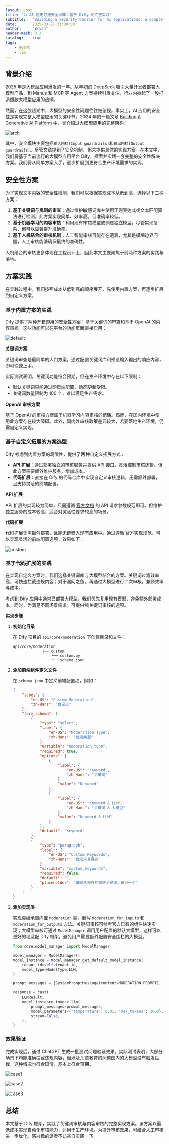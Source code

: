 ```yaml
---
layout: post
title: "为 AI 应用打造安全屏障：基于 Dify 的完整实践"
subtitle:   "Building a security barrier for AI applications: a complete practice based on Dify"
date:       2025-03-25 21:30:00
author:     "Bryan"
header-mask: 0.3
catalog:    true
tags:
    - agent
    - llm
---
```


## 背景介绍
2025 年是大模型应用爆发的一年。从年初的 DeepSeek 吸引大量开发者部署大模型产品，到 Manus 和 MCP 等 Agent 方案持续引发关注，行业内掀起了一股打造爆款大模型应用的热潮。

然而，在这股热潮中，大模型的安全性问题往往被忽视。事实上，AI 应用的安全性是实现完整大模型应用的关键环节。2024 年的一篇文章 [Building A Generative AI Platform](https://huyenchip.com/2024/07/25/genai-platform.html) 中，曾介绍过大模型应用的完整架构：

![arch](/img/in-post/dify-safety/arch.png)

其中，安全模块主要包括`输入围栏(Input guardrails)`和`输出围栏(Output guardrails)`。尽管文章提到了安全机制，但未提供具体的实现方案。在本文中，我们将基于当前流行的大模型应用平台 Dify，探索并实践一套完整的安全性解决方案。我们将从简单方案入手，逐步扩展到更符合生产环境需求的实现。

## 安全性方案
为了实现文本内容的安全性检测，我们可以根据实现成本从低到高，选择以下三种方案：

1. **基于关键词与规则的审查**：通过维护敏感词库并使用正则表达式或文本匹配算法进行检测。此方案实现简单、效率高，但准确率较低。
2. **基于机器学习的内容审核**：利用现有审核模型或训练独立模型，尽管实现复杂，但可以显著提升准确率。
3. **基于人机结合的审核机制**：人工智能审核可能存在遗漏，尤其是模糊边界问题，人工审核能够确保最终的准确性。

人机结合的审核更多体现在工程设计上，因此本文主要聚焦于前两种方案的实践与落地。

## 方案实践

在实践过程中，我们按照成本从低到高的顺序展开，先使用内置方案，再逐步扩展到自定义方案。

### 基于内置方案的实践

Dify 提供了两种开箱即用的安全性方案：基于关键词的审查和基于 OpenAI 的内容审核。这些功能可以在平台的功能页面直接启用：

![default](/img/in-post/dify-safety/default.png)

**关键词方案**

关键词审查是最简单的入门方案。通过配置关键词库和预设输入输出的响应内容，即可快速上手。

实际测试表明，关键词功能符合预期，但在生产环境中存在以下限制：
- 默认关键词只能通过网页端配置，动态更新受限。
- 关键词数量限制为 100 个，难以满足生产需求。

**OpenAI 审核方案**

基于 OpenAI 的审核方案属于机器学习内容审核的范畴。然而，在国内环境中使用此方案存在较大障碍。此外，国内外审核政策差异较大，若要落地生产环境，仍需自定义实现。

### 基于自定义拓展的方案选型

Dify 考虑到内置方案的局限性，提供了两种自定义拓展方式：
- **API 扩展**：通过部署独立的审核服务并提供 API 接口，灵活控制审核逻辑。但此方案需要额外维护服务，增加成本。
- **代码扩展**：直接在 Dify 的代码仓库中实现自定义审核逻辑，无需额外部署，且支持灵活的前端配置。

**API 扩展**

API 扩展的实现较为简单，只需遵循 [官方文档](https://docs.dify.ai/zh-hans/guides/extension/api-based-extension/moderation) 的 API 请求参数规范即可。但维护独立服务的成本较高，适合对灵活性要求较高的场景。

**代码扩展**

代码扩展无需额外部署，且能无缝嵌入现有应用中。通过遵循 [官方实现规范](https://docs.dify.ai/zh-hans/guides/extension/code-based-extension/moderation)，可以实现灵活的前端配置选项，效果如下：

![custom](/img/in-post/dify-safety/custom.png)

### 基于代码扩展的实践

在实现自定义方案时，我们选择关键词库与大模型结合的方案。关键词过滤效率高，可快速拦截违规内容；对于漏网之鱼，再通过大模型进行二次审核，兼顾效率与成本。

考虑到 Dify 应用中通常已部署大模型，我们优先复用现有模型，避免额外部署成本。同时，为满足不同场景需求，可提供纯关键词审核的选项。

**实现步骤**

1. **初始化目录**

   在 Dify 项目的 `api/core/moderation` 下创建目录和文件：

   ```
   api/core/moderation
                ├── custom
                    └── custom.py
                    └── schema.json
   ```

2. **添加前端组件定义文件**

   在 `schema.json` 中定义前端配置项，例如：

   ```json
   {
       "label": {
           "en-US": "Custom Moderation",
           "zh-Hans": "自定义"
       },
       "form_schema": [
           {
               "type": "select",
               "label": {
                   "en-US": "Moderation Type",
                   "zh-Hans": "检测类型"
               },
               "variable": "moderation_type",
               "required": true,
               "options": [
                   {
                       "label": {
                           "en-US": "Keyword",
                           "zh-Hans": "关键词"
                       },
                       "value": "Keyword"
                   },
                   {
                       "label": {
                           "en-US": "Keyword & LLM",
                           "zh-Hans": "关键词 & 大模型"
                       },
                       "value": "Keyword & LLM"
                   }
               ],
               "default": "Keyword"
           },
           {
               "type": "paragraph",
               "label": {
                   "en-US": "Custom Keywords",
                   "zh-Hans": "自定义关键词"
               },
               "variable": "custom_keywords",
               "required": false,
               "default": "",
               "placeholder": "请输入额外的敏感关键词，每行一个"
           }
       ]
   }
   ```

3. **添加实现类**

   实现类继承自内置 `Moderation` 类，重写 `moderation_for_inputs` 和 `moderation_for_outputs` 方法。关键词审核可参考官方已有的组件快速实现；大模型审核可通过 `ModelManager` 调用用户配置的默认大模型，这样可以更好的地适配 Dify 框架，避免用户需要额外配置安全围栏的大模型。

   ```python
   from core.model_manager import ModelManager

   model_manager = ModelManager()
   model_instance = model_manager.get_default_model_instance(
       tenant_id=self.tenant_id,
       model_type=ModelType.LLM,
   )

   prompt_messages = [SystemPromptMessage(content=MODERATION_PROMPT), UserPromptMessage(content=text)]

   response = cast(
       LLMResult,
       model_instance.invoke_llm(
           prompt_messages=prompt_messages,
           model_parameters={"temperature": 0.01, "max_tokens": 2000},
           stream=False,
       ),
   )
   ```

### 效果验证

完成实现后，通过 ChatGPT 生成一批测试问题验证效果。实际测试表明，大部分场景下均能准确拦截违规内容，但涉及儿童教育的问题国内的大模型没有触发拦截，这种情况也符合国情，基本上符合预期。

![case1](/img/in-post/dify-safety/case1.png)

![case2](/img/in-post/dify-safety/case2.png)

![case3](/img/in-post/dify-safety/case3.png)

## 总结
本文基于 Dify 框架，实践了关键词审核与内容审核的完整实现方案。该方案以最低成本实现自动化审核能力，适用于生产环境。为提升审核效果，可结合人工审核进一步优化。感兴趣的读者不妨亲自实践一下。
